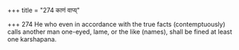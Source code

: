 +++
title = "274 काणं वाप्य्"

+++
274	He who even in accordance with the true facts (contemptuously) calls another man one-eyed, lame, or the like (names), shall be fined at least one karshapana.